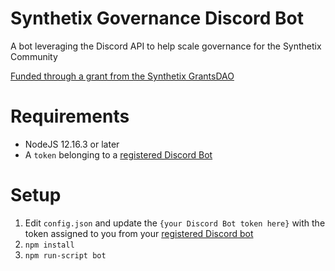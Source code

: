 # Synthetix Governance Discord Bot

A bot leveraging the Discord API to help scale governance for the Synthetix Community

[Funded through a grant from the Synthetix GrantsDAO](https://github.com/Synthetixio/snx-grants-dao/blob/master/proposals/snx-governance-discord-bot.md)

# Requirements

- NodeJS 12.16.3 or later
- A `token` belonging to a [registered Discord Bot](https://discord.com/developers/applications)

# Setup

1. Edit `config.json` and update the `{your Discord Bot token here}` with the token assigned to you from your [registered Discord bot](https://discord.com/developers/applications)
2. `npm install`
3. `npm run-script bot`